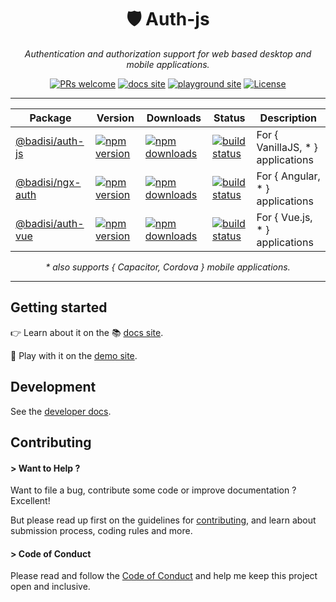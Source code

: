 <div align="center">

# 🛡️ Auth-js

<i>Authentication and authorization support for web based desktop and mobile applications.</i>

[![PRs welcome](https://img.shields.io/badge/PRs-welcome-brightgreen.svg)][pullrequest]
[![docs site](https://img.shields.io/badge/site-docs-4c8bea)][docs-site]
[![playground site](https://img.shields.io/badge/site-playground-7d5abb)][playground-site]
[![License](https://img.shields.io/npm/l/@badisi/auth-js.svg?color=ff69b4)][license]

<hr/>

Package | Version | Downloads | Status | Description
--- | --- | --- | --- | ---
[@badisi/auth-js](/libs/auth-js) | [![npm version](https://img.shields.io/npm/v/@badisi/auth-js.svg?color=blue&logo=npm)][npm-auth-js] | [![npm downloads](https://img.shields.io/npm/dw/@badisi/auth-js.svg?color=7986CB&logo=npm&label=npm)][npm-dl-auth-js] | [![build status](https://img.shields.io/github/actions/workflow/status/badisi/auth-js/ci_test_auth-js.yml?logo=github)][build-auth-js] | For { VanillaJS, \* } applications
[@badisi/ngx-auth](/libs/ngx-auth) | [![npm version](https://img.shields.io/npm/v/@badisi/ngx-auth.svg?color=blue&logo=npm)][npm-ngx-auth] | [![npm downloads](https://img.shields.io/npm/dw/@badisi/ngx-auth.svg?color=7986CB&logo=npm&label=npm)][npm-dl-ngx-auth] | [![build status](https://img.shields.io/github/actions/workflow/status/badisi/auth-js/ci_test_ngx-auth.yml?logo=github)][build-ngx-auth] | For { Angular, \* } applications
[@badisi/auth-vue](/libs/auth-vue) | [![npm version](https://img.shields.io/npm/v/@badisi/auth-vue.svg?color=blue&logo=npm)][npm-auth-vue] | [![npm downloads](https://img.shields.io/npm/dw/@badisi/auth-vue.svg?color=7986CB&logo=npm&label=npm)][npm-dl-auth-vue] | [![build status](https://img.shields.io/github/actions/workflow/status/badisi/auth-js/ci_test_auth-vue.yml?logo=github)][build-auth-vue] | For { Vue.js, \* } applications

*\* also supports { Capacitor, Cordova } mobile applications.*

</div>

<hr/>


## Getting started

👉 Learn about it on the 📚 <a href="https://badisi.github.io/auth-js" target="_self">docs site</a>.

🎈 Play with it on the <a href="https://badisi.github.io/auth-js/demo-app/auth-js" target="_self">demo site</a>.


## Development

See the [developer docs][developer].


## Contributing

#### > Want to Help ?

Want to file a bug, contribute some code or improve documentation ? Excellent!

But please read up first on the guidelines for [contributing][contributing], and learn about submission process, coding rules and more.

#### > Code of Conduct

Please read and follow the [Code of Conduct][codeofconduct] and help me keep this project open and inclusive.




[npm-auth-js]: https://www.npmjs.com/package/@badisi/auth-js
[npm-ngx-auth]: https://www.npmjs.com/package/@badisi/ngx-auth
[npm-auth-vue]: https://www.npmjs.com/package/@badisi/auth-vue
[npm-dl-auth-js]: https://npmcharts.com/compare/@badisi/auth-js?minimal=true
[npm-dl-ngx-auth]: https://npmcharts.com/compare/@badisi/ngx-auth?minimal=true
[npm-dl-auth-vue]: https://npmcharts.com/compare/@badisi/auth-vue?minimal=true
[build-auth-js]: https://img.shields.io/github/actions/workflow/status/badisi/auth-js/ci_test_auth-js.yml
[build-ngx-auth]: https://img.shields.io/github/actions/workflow/status/badisi/auth-js/ci_test_ngx-auth.yml
[build-auth-vue]: https://img.shields.io/github/actions/workflow/status/badisi/auth-js/ci_test_auth-vue.yml
[pullrequest]: https://github.com/badisi/auth-js/blob/main/CONTRIBUTING.md#-submitting-a-pull-request-pr
[license]: https://github.com/badisi/auth-js/blob/main/LICENSE
[developer]: https://github.com/badisi/auth-js/blob/main/DEVELOPER.md
[contributing]: https://github.com/badisi/auth-js/blob/main/CONTRIBUTING.md
[codeofconduct]: https://github.com/badisi/auth-js/blob/main/CODE_OF_CONDUCT.md
[docs-site]: https://badisi.github.io/auth-js
[playground-site]: https://badisi.github.io/auth-js/demo-app/auth-js
